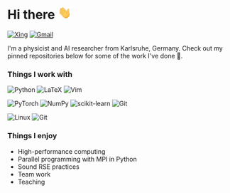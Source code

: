 # Hi there <img src="https://raw.githubusercontent.com/ABSphreak/ABSphreak/master/gifs/Hi.gif" width="30px"></h2>

[![Xing](https://img.shields.io/badge/xing-%230077B5.svg?style=for-the-badge&logo=xing&logoColor=white)](https://www.xing.com/profile/Marie_Weiel/) [![Gmail](https://img.shields.io/badge/Gmail-D14836?style=for-the-badge&logo=gmail&logoColor=white)](mailto:marie.weiel@gmail.com)

I'm a physicist and AI researcher from Karlsruhe, Germany. Check out my pinned repositories below for some of the work I've done :rocket:.

### Things I work with

![Python](https://img.shields.io/badge/python-3670A0?style=for-the-badge&logo=python&logoColor=ffdd54)
![LaTeX](https://img.shields.io/badge/latex-%23008080.svg?style=for-the-badge&logo=latex&logoColor=white)
![Vim](https://img.shields.io/badge/VIM-%2311AB00.svg?style=for-the-badge&logo=vim&logoColor=white)

![PyTorch](https://img.shields.io/badge/PyTorch-%23EE4C2C.svg?style=for-the-badge&logo=PyTorch&logoColor=white)
![NumPy](https://img.shields.io/badge/numpy-%23013243.svg?style=for-the-badge&logo=numpy&logoColor=white)
![scikit-learn](https://img.shields.io/badge/scikit--learn-%23F7931E.svg?style=for-the-badge&logo=scikit-learn&logoColor=white)
![Git](https://img.shields.io/badge/mpi4py-%23F05033.svg?style=for-the-badge&logo=mpi4py&logoColor=white)

![Linux](https://img.shields.io/badge/Linux-EE0000?style=for-the-badge&logo=linux&logoColor=white)
![Git](https://img.shields.io/badge/git-%23F05033.svg?style=for-the-badge&logo=git&logoColor=white)

### Things I enjoy
- High-performance computing
- Parallel programming with MPI in Python
- Sound RSE practices
- Team work
- Teaching
